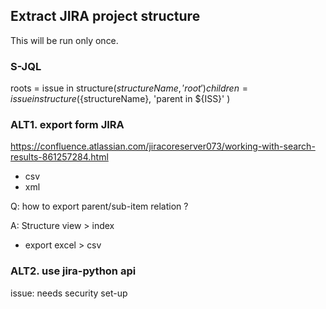 ## Extract JIRA project structure

This will be run only once.


### S-JQL
roots = issue in structure(${structureName}, 'root' )
children = issue in structure(${structureName}, 'parent in ${ISS}'  )


### ALT1. export form JIRA
https://confluence.atlassian.com/jiracoreserver073/working-with-search-results-861257284.html
- csv
- xml

Q: how to export parent/sub-item relation ?

A: Structure view  > index 
- export excel > csv



### ALT2. use jira-python api

issue: needs security set-up


